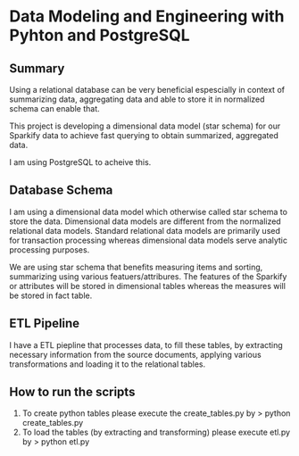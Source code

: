  

# Data Modeling and Engineering with Pyhton and PostgreSQL

## Summary

<p>Using a relational database can be very beneficial espescially in context of summarizing data, aggregating data and able to store it in normalized schema can enable that.</p>

<p>This project is developing a dimensional data model (star schema) for our Sparkify data to achieve fast querying to obtain summarized, aggregated data.</p>

<p>I am using PostgreSQL to acheive this. </p>

## Database Schema

<p>I am using a dimensional data model which otherwise called star schema to store the data. Dimensional data models are different from the normalized relational data models. Standard relational data models are primarily used for transaction processing whereas dimensional data models serve analytic processing purposes.</p>

<p>We are using star schema that benefits measuring items and sorting, summarizing using various featuers/attribures. The features of the Sparkify or attributes will be stored in dimensional tables whereas the measures will be stored in fact table.</p>

## ETL Pipeline

<p>I have a ETL piepline that processes data, to fill these tables, by extracting necessary information from the source documents, applying various transformations and loading it to the relational tables.</p>

## How to run the scripts

<ol>
    <li>To create python tables please execute the create_tables.py by > python create_tables.py</li>
    <li>To load the tables (by extracting and transforming) please execute etl.py by > python etl.py </li>
</ol>

